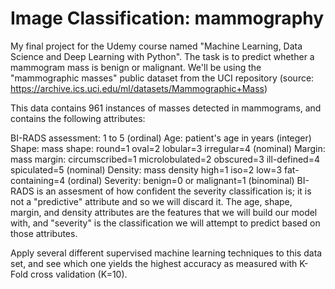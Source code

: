# Image Classification: mammography
My final project for the Udemy course named "Machine Learning, Data Science and Deep Learning with Python".
The task is to predict whether a mammogram mass is benign or malignant.
We'll be using the "mammographic masses" public dataset from the UCI repository (source: https://archive.ics.uci.edu/ml/datasets/Mammographic+Mass)

This data contains 961 instances of masses detected in mammograms, and contains the following attributes:

BI-RADS assessment: 1 to 5 (ordinal)
Age: patient's age in years (integer)
Shape: mass shape: round=1 oval=2 lobular=3 irregular=4 (nominal)
Margin: mass margin: circumscribed=1 microlobulated=2 obscured=3 ill-defined=4 spiculated=5 (nominal)
Density: mass density high=1 iso=2 low=3 fat-containing=4 (ordinal)
Severity: benign=0 or malignant=1 (binominal)
BI-RADS is an assesment of how confident the severity classification is; it is not a "predictive" attribute and so we will discard it. The age, shape, margin, and density attributes are the features that we will build our model with, and "severity" is the classification we will attempt to predict based on those attributes.

Apply several different supervised machine learning techniques to this data set, and see which one yields the highest accuracy as measured with K-Fold cross validation (K=10).
